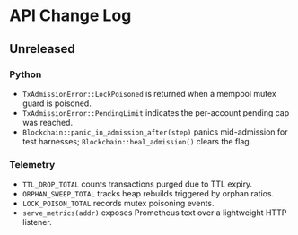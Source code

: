 # API Change Log

## Unreleased

### Python
- `TxAdmissionError::LockPoisoned` is returned when a mempool mutex guard is poisoned.
- `TxAdmissionError::PendingLimit` indicates the per-account pending cap was reached.
- `Blockchain::panic_in_admission_after(step)` panics mid-admission for test harnesses;
  `Blockchain::heal_admission()` clears the flag.

### Telemetry
- `TTL_DROP_TOTAL` counts transactions purged due to TTL expiry.
- `ORPHAN_SWEEP_TOTAL` tracks heap rebuilds triggered by orphan ratios.
- `LOCK_POISON_TOTAL` records mutex poisoning events.
- `serve_metrics(addr)` exposes Prometheus text over a lightweight HTTP listener.

